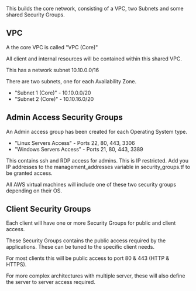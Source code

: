 This builds the core network, consisting of a VPC, two Subnets and some shared Security Groups.

## VPC

A the core VPC is called "VPC (Core)"

All client and internal resources will be contained within this shared VPC.

This has a network subnet 10.10.0.0/16

There are two subnets, one for each Availability Zone.
* "Subnet 1 (Core)" - 10.10.0.0/20
* "Subnet 2 (Core)" - 10.10.16.0/20

## Admin Access Security Groups

An Admin access group has been created for each Operating System type.
* "Linux Servers Access" - Ports 22, 80, 443, 3306
* "Windows Servers Access" - Ports 21, 80, 443, 3389

This contains ssh and RDP access for admins. This is IP restricted. Add you IP addresses to the management_addresses variable in security_groups.tf to be granted access.

All AWS virtual machines will include one of these two security groups depending on their OS.

## Client Security Groups

Each client will have one or more Security Groups for public and client access.

These Security Groups contains the public access required by the applications. These can be tuned to the specific client needs.

For most clients this will be public access to port 80 & 443 (HTTP & HTTPS).

For more complex architectures with multiple server, these will also define the server to server access required.
